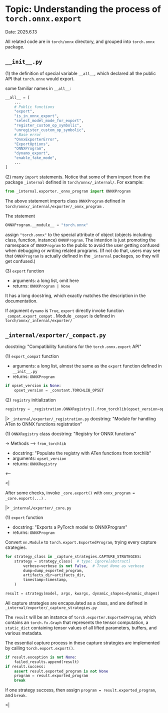 # Topic: Understanding the process of `torch.onnx.export`
Date: 2025.6.13

All related code are in `torch/onnx` directory, and grouped into `torch.onnx` package.

## `__init__.py`
(1) the definition of special variable `__all__`, which declared all the public API that  `torch.onnx` would export.

some familiar names in `__all__`:

```python
__all__ = [
    ...
    # Public functions
    "export",
    "is_in_onnx_export",
    "select_model_mode_for_export",
    "register_custom_op_symbolic",
    "unregister_custom_op_symbolic",
    # Base error
    "OnnxExporterError",
    "ExportOptions",
    "ONNXProgram",
    "dynamo_export",
    "enable_fake_mode",
    ...
]
```

(2) many `import` statements. 
Notice that some of them import from the package `_internal` defined in `torch/onnx/_internal/`. For example:

```python
from _internal.exporter._onnx_program import ONNXProgram
```

The above statement imports class `ONNXProgram` defined in `torch/onnx/_internal/exporter/_onnx_program` .

The statement

```python
ONNXProgram.__module__ = "torch.onnx"
```

assign `"torch.onnx"` to the special attribute of object (objects including class, function, instance) `ONNXProgram`. The intention is just promoting the namespace of `ONNXProgram` to the public to avoid the user getting confused when debugging or writing related programs. (If not do that, users may see that `ONNXProgram` is actually defined in the `_internal` packages, so they will get confused.)

(3) `export` function
- arguments: a long list, omit here
- returns: `ONNXProgram | None`

It has a long docstring, which exactly matches the description in the documentation.

If argument `dynamo` is `True`, `export` directly invoke function `_compat.export_compat` .
Module `_compat` is defined in `torch/onnx/_internal/exporter/`

## `_internal/exporter/_compact.py`
docstring: "Compatibility functions for the `torch.onnx.export` API"

(1) `export_compat` function
- arguments: a long list, almost the same as the `export` function defined in `__init__.py`
- returns: `ONNXProgram`

```python
if opset_version is None:
    opset_version = _constant.TORCHLIB_OPSET
```

(2) `registry` initialization

```python
registrpy = _registration.ONNXRegistry().from_torchlib(opset_version=opset_version)
```

|>
`_internal/exporter/_registration.py`
docstring: "Module for handling ATen to ONNX functions registration"

(1) `ONNXRegistry` class
docstring: "Registry for ONNX functions"

-> Methods
--> `from_torchlib`
- docstring: "Populate the registry with ATen functions from torchlib"
- arguments: `opset_version`
- returns: `ONNXRegistry`

<--

<|

After some checks, invoke `_core.export()` with `onnx_program = _core.export(...)` .

|>
 `_internal/exporter/_core.py`

(1) `export` function
- docstring: "Exports a PyTorch model to ONNXProgram"
- returns: `ONNXProgram`

Convert `nn.Module` to `torch.export.ExportedProgram`, trying every capture strategies.

```python
for strategy_class in _capture_strategies.CAPTURE_STRATEGIES:
    strategy = strategy_class(  # type: ignore[abstract]
        verbose=verbose is not False,  # Treat None as verbose
        dump=dump_exported_program,
        artifacts_dir=artifacts_dir,
        timestamp=timestamp,
    )

result = strategy(model, args, kwargs, dynamic_shapes=dynamic_shapes)
```

All capture strategies are encapsulated as a class, and are defined in `_internal/exporter/_capture_strategies.py`

The `result` will be an instance of `torch.exporter.ExportedProgram`, which contains an `torch.fx.Graph` that represents the tensor computation, a `static_dict` containing tensor values of all lifted parameters, buffers, and various metadata.

The essential capture process in these capture strategies are implemented by calling `torch.export.export()`.

```python
if result.exception is not None:
    failed_results.append(result)
if result.success:
    assert result.exported_program is not None
    program = result.exported_program
    break
```

If one strategy success, then assign `program = result.exported_program`, and `break`.

<|




